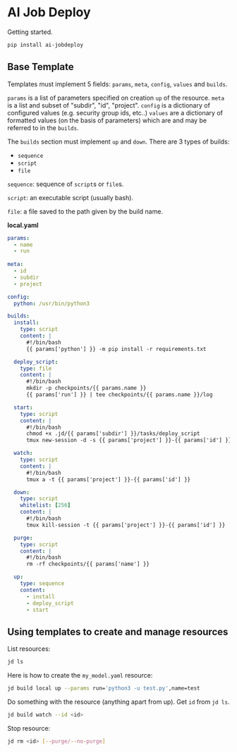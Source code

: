 # AI Job Deploy

Getting started.

```bash
pip install ai-jobdeploy
```

## Base Template


Templates must implement 5 fields: `params`, `meta`, `config`, `values` and `builds`. 

`params` is a list of parameters specified on creation `up` of the resource.
`meta` is a list and subset of "subdir", "id", "project".
`config` is a dictionary of configured values (e.g. security group ids, etc..)
`values` are a dictionary of formatted values (on the basis of parameters) which are 
and may be referred to in the `builds`.

The `builds` section must implement `up` and `down`. There are 3 types of builds:

- `sequence`
- `script`
- `file`

`sequence`: sequence of `script`s or `file`s.

`script`: an executable script (usually bash).

`file`: a file saved to the path given by the build name.

**local.yaml**

```yaml
params:
  - name
  - run
  
meta:
  - id
  - subdir
  - project

config:
  python: /usr/bin/python3

builds:
  install:
    type: script
    content: |
      #!/bin/bash
      {{ params['python'] }} -m pip install -r requirements.txt

  deploy_script:
    type: file
    content: |
      #!/bin/bash
      mkdir -p checkpoints/{{ params.name }}
      {{ params['run'] }} | tee checkpoints/{{ params.name }}/log

  start:
    type: script
    content: |
      #!/bin/bash
      chmod +x .jd/{{ params['subdir'] }}/tasks/deploy_script
      tmux new-session -d -s {{ params['project'] }}-{{ params['id'] }} ".jd/{{ params['subdir'] }}/tasks/deploy_script"

  watch:
    type: script
    content: |
      #!/bin/bash
      tmux a -t {{ params['project'] }}-{{ params['id'] }}

  down:
    type: script
    whitelist: [256]
    content: |
      #!/bin/bash
      tmux kill-session -t {{ params['project'] }}-{{ params['id'] }}

  purge:
    type: script
    content: |
      #!/bin/bash
      rm -rf checkpoints/{{ params['name'] }}

  up:
    type: sequence
    content:
      - install
      - deploy_script
      - start
```

## Using templates to create and manage resources

List resources:
```bash
jd ls
```

Here is how to create the `my_model.yaml` resource:
```bash
jd build local up --params run='python3 -u test.py',name=test
```

Do something with the resource (anything apart from up). Get `id` from `jd ls`.

```bash
jd build watch --id <id>
```

Stop resource:
```bash
jd rm <id> [--purge/--no-purge]
```

